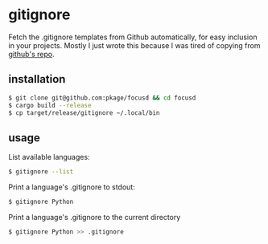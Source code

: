 # gitignore

Fetch the .gitignore templates from Github automatically, for easy inclusion in your projects.
Mostly I just wrote this because I was tired of copying from [github's
repo](https://github.com/github/gitignore).

## installation

```sh
$ git clone git@github.com:pkage/focusd && cd focusd
$ cargo build --release
$ cp target/release/gitignore ~/.local/bin
```

## usage

List available languages:

```sh
$ gitignore --list
```

Print a language's .gitignore to stdout:

```sh
$ gitignore Python
```

Print a language's .gitignore to the current directory

```sh
$ gitignore Python >> .gitignore
```
